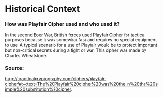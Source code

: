 # Historical Context
### How was Playfair Cipher used and who used it?
In the second Boer War, British forces used Playfair Cipher for tactical purposes because it was somewhat fast and requires no special equipment to use. A typical scenario for a use of Playfair would be to protect important but non-critical secrets during a fight or war. This cipher was made by Charles Wheatstone.

### Source:
http://practicalcryptography.com/ciphers/playfair-cipher/#:~:text=The%20Playfair%20cipher%20was%20the,in%20the%20simple%20substitution%20cipher.

